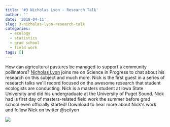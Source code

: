 ```yaml
---
title: '#3 Nicholas Lyon - Research Talk'
author: ''
date: '2018-04-11'
slug: 3-nicholas-lyon-research-talk
categories:
  - ecology
  - statistics
  - grad school
  - field work
tags: []
---
```


How can agricultural pastures be managed to support a community pollinators? [Nicholas Lyon](https://www.eeob.iastate.edu/people/nicholas-lyon) joins me on Science in Progress to chat about his research on this subject and much more.  Nick is the first guest in a series of research talks we'll record focused on the awesome research that student ecologists are conducting.  Nick is a masters student at Iowa State University and did his undergraduate at the University of Puget Sound.  Nick had is first day of masters-related field work the summer before grad school even officially started!  Download to hear more about Nick's work and follow Nick on twitter @scilyon

![](https://cdn.history.com/sites/2/2013/11/iowa-prairie-P.jpeg)